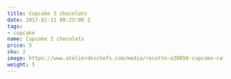 ```yaml
---
title: Cupcake 3 chocolats
date: 2017-01-11 08:23:00 Z
tags:
- cupcake
name: Cupcake 3 chocolats
price: 5
sku: 2
image: https://www.atelierdeschefs.com/media/recette-e20850-cupcake-cafe-praline-et-noisette.jpg
weight: 5
---
```


